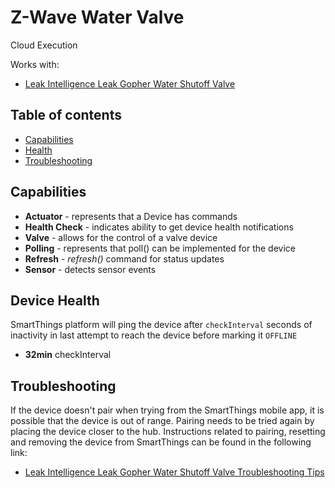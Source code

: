 # Z-Wave Water Valve

Cloud Execution

Works with: 

* [Leak Intelligence Leak Gopher Water Shutoff Valve](https://www.smartthings.com/works-with-smartthings/other/leak-intelligence-leak-gopher-water-shutoff-valve)


## Table of contents

* [Capabilities](#capabilities)
* [Health](#device-health)
* [Troubleshooting](#Troubleshooting)

## Capabilities

* **Actuator** - represents that a Device has commands
* **Health Check** - indicates ability to get device health notifications
* **Valve** - allows for the control of a valve device
* **Polling** - represents that poll() can be implemented for the device
* **Refresh** - _refresh()_ command for status updates
* **Sensor** - detects sensor events

## Device Health

SmartThings platform will ping the device after `checkInterval` seconds of inactivity in last attempt to reach the device before marking it `OFFLINE`

* __32min__ checkInterval

## Troubleshooting

If the device doesn't pair when trying from the SmartThings mobile app, it is possible that the device is out of range.
Pairing needs to be tried again by placing the device closer to the hub.
Instructions related to pairing, resetting and removing the device from SmartThings can be found in the following link:
* [Leak Intelligence Leak Gopher Water Shutoff Valve Troubleshooting Tips](https://support.smartthings.com/hc/en-us/articles/209631423-Leak-Gopher-Z-Wave-Valve-Control)


